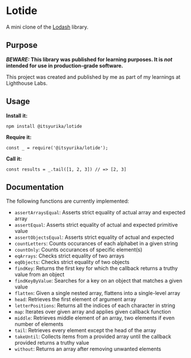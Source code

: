 # Lotide

A mini clone of the [Lodash](https://lodash.com) library.

## Purpose

**_BEWARE:_ This library was published for learning purposes. It is _not_ intended for use in production-grade software.**

This project was created and published by me as part of my learnings at Lighthouse Labs.

## Usage

**Install it:**

`npm install @itsyurika/lotide`

**Require it:**

`const _ = require('@itsyurika/lotide');`

**Call it:**

`const results = _.tail([1, 2, 3]) // => [2, 3]`

## Documentation

The following functions are currently implemented:

- `assertArraysEqual`: Asserts strict equality of actual array and expected array
- `assertEqual`: Asserts strict equality of actual and expected primitive value
- `assertObjectsEqual`: Asserts strict equality of actual and expected
- `countLetters`: Counts occurances of each alphabet in a given string
- `countOnly`: Counts occurances of specific element(s)
- `eqArrays`: Checks strict equality of two arrays
- `eqObjects`: Checks strict equality of two objects
- `findKey`: Returns the first key for which the callback returns a truthy value from an object
- `findKeyByValue`: Searches for a key on an object that matches a given value
- `flatten`: Given a single nested array, flattens into a single-level array
- `head`: Retrieves the first element of argument array
- `letterPositions`: Returns all the indices of each character in string
- `map`: Iterates over given array and applies given callback function
- `middle`: Retrieves middle element of an array, two elements if even number of elements
- `tail`: Retrieves every element except the head of the array
- `takeUntil`: Collects items from a provided array until the callback provided returns a truthy value
- `without`: Returns an array after removing unwanted elements
